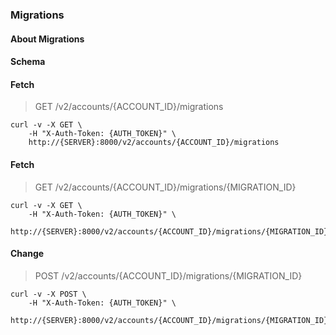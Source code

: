 ### Migrations

#### About Migrations

#### Schema



#### Fetch

> GET /v2/accounts/{ACCOUNT_ID}/migrations

```shell
curl -v -X GET \
    -H "X-Auth-Token: {AUTH_TOKEN}" \
    http://{SERVER}:8000/v2/accounts/{ACCOUNT_ID}/migrations
```

#### Fetch

> GET /v2/accounts/{ACCOUNT_ID}/migrations/{MIGRATION_ID}

```shell
curl -v -X GET \
    -H "X-Auth-Token: {AUTH_TOKEN}" \
    http://{SERVER}:8000/v2/accounts/{ACCOUNT_ID}/migrations/{MIGRATION_ID}
```

#### Change

> POST /v2/accounts/{ACCOUNT_ID}/migrations/{MIGRATION_ID}

```shell
curl -v -X POST \
    -H "X-Auth-Token: {AUTH_TOKEN}" \
    http://{SERVER}:8000/v2/accounts/{ACCOUNT_ID}/migrations/{MIGRATION_ID}
```

